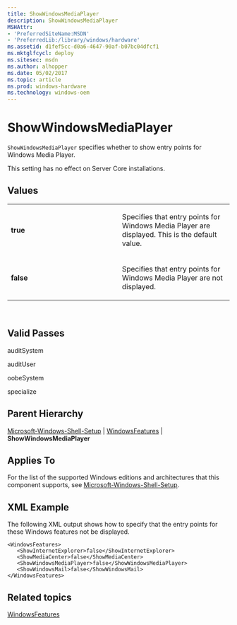 ```yaml
---
title: ShowWindowsMediaPlayer
description: ShowWindowsMediaPlayer
MSHAttr:
- 'PreferredSiteName:MSDN'
- 'PreferredLib:/library/windows/hardware'
ms.assetid: d1fef5cc-d0a6-4647-90af-b07bc04dfcf1
ms.mktglfcycl: deploy
ms.sitesec: msdn
ms.author: alhopper
ms.date: 05/02/2017
ms.topic: article
ms.prod: windows-hardware
ms.technology: windows-oem
---
```


# ShowWindowsMediaPlayer


`ShowWindowsMediaPlayer` specifies whether to show entry points for Windows Media Player.

This setting has no effect on Server Core installations.

## Values


<table>
<colgroup>
<col width="50%" />
<col width="50%" />
</colgroup>
<tbody>
<tr class="odd">
<td><p><strong>true</strong></p></td>
<td><p>Specifies that entry points for Windows Media Player are displayed. This is the default value.</p></td>
</tr>
<tr class="even">
<td><p><strong>false</strong></p></td>
<td><p>Specifies that entry points for Windows Media Player are not displayed.</p></td>
</tr>
</tbody>
</table>

 

## Valid Passes


auditSystem

auditUser

oobeSystem

specialize

## Parent Hierarchy


[Microsoft-Windows-Shell-Setup](microsoft-windows-shell-setup.md) | [WindowsFeatures](microsoft-windows-shell-setup-windowsfeatures.md) | **ShowWindowsMediaPlayer**

## Applies To


For the list of the supported Windows editions and architectures that this component supports, see [Microsoft-Windows-Shell-Setup](microsoft-windows-shell-setup.md).

## XML Example


The following XML output shows how to specify that the entry points for these Windows features not be displayed.

``` syntax
<WindowsFeatures>
   <ShowInternetExplorer>false</ShowInternetExplorer>
   <ShowMediaCenter>false</ShowMediaCenter>
   <ShowWindowsMediaPlayer>false</ShowWindowsMediaPlayer>
   <ShowWindowsMail>false</ShowWindowsMail>
</WindowsFeatures>
```

## Related topics


[WindowsFeatures](microsoft-windows-shell-setup-windowsfeatures.md)

 

 







